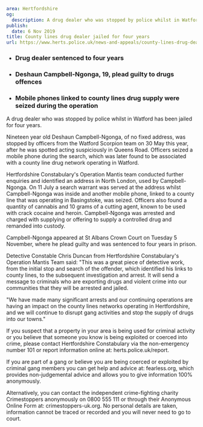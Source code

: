 ```yaml
area: Hertfordshire
og:
  description: A drug dealer who was stopped by police whilst in Watford has been jailed for four years.
publish:
  date: 6 Nov 2019
title: County lines drug dealer jailed for four years
url: https://www.herts.police.uk/news-and-appeals/county-lines-drug-dealer-jailed-for-four-years-982
```

* ### Drug dealer sentenced to four years

 * ### Deshaun Campbell-Ngonga, 19, plead guilty to drugs offences

 * ### Mobile phones linked to county lines drug supply were seized during the operation

A drug dealer who was stopped by police whilst in Watford has been jailed for four years.

Nineteen year old Deshaun Campbell-Ngonga, of no fixed address, was stopped by officers from the Watford Scorpion team on 30 May this year, after he was spotted acting suspiciously in Queens Road. Officers seized a mobile phone during the search, which was later found to be associated with a county line drug network operating in Watford.

Hertfordshire Constabulary's Operation Mantis team conducted further enquiries and identified an address in North London, used by Campbell-Ngonga. On 11 July a search warrant was served at the address whilst Campbell-Ngonga was inside and another mobile phone, linked to a county line that was operating in Basingstoke, was seized. Officers also found a quantity of cannabis and 10 grams of a cutting agent, known to be used with crack cocaine and heroin. Campbell-Ngonga was arrested and charged with supplying or offering to supply a controlled drug and remanded into custody.

Campbell-Ngonga appeared at St Albans Crown Court on Tuesday 5 November, where he plead guilty and was sentenced to four years in prison.

Detective Constable Chris Duncan from Hertfordshire Constabulary's Operation Mantis Team said: "This was a great piece of detective work, from the initial stop and search of the offender, which identified his links to county lines, to the subsequent investigation and arrest. It will send a message to criminals who are exporting drugs and violent crime into our communities that they will be arrested and jailed.

"We have made many significant arrests and our continuing operations are having an impact on the county lines networks operating in Hertfordshire, and we will continue to disrupt gang activities and stop the supply of drugs into our towns."

If you suspect that a property in your area is being used for criminal activity or you believe that someone you know is being exploited or coerced into crime, please contact Hertfordshire Constabulary via the non-emergency number 101 or report information online at: herts.police.uk/report.

If you are part of a gang or believe you are being coerced or exploited by criminal gang members you can get help and advice at: fearless.org, which provides non-judgemental advice and allows you to give information 100% anonymously.

Alternatively, you can contact the independent crime-fighting charity Crimestoppers anonymously on 0800 555 111 or through their Anonymous Online Form at: crimestoppers-uk.org. No personal details are taken, information cannot be traced or recorded and you will never need to go to court.
